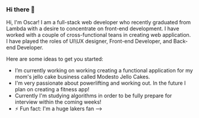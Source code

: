 ### Hi there 👋

Hi, I'm Oscar! I am a full-stack web developer who recently graduated from Lambda with a desire to concentrate on front-end development. I have worked with a couple of cross-functional teans in creating web application. I have played the roles of UI\UX designer, Front-end Developer, and Back-end Developer.

Here are some ideas to get you started:

- I’m currently working on working creating a functional application for my mom's jello cake business called Modesto Jello Cakes.
- I'm very passionate about powerlifting and working out. In the future I plan on creating a fitness app!
- Currently I'm studying algorithms in order to be fully prepare for interview within the coming weeks!
- ⚡ Fun fact: I'm a huge lakers fan
-->
